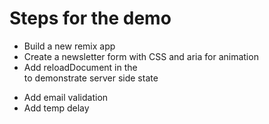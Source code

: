 # Steps for the demo
- Build a new remix app
- Create a newsletter form with CSS and aria for animation
- Add reloadDocument in the <Form reloadDocument... /> to demonstrate server side state
- Add email validation
- Add temp delay
